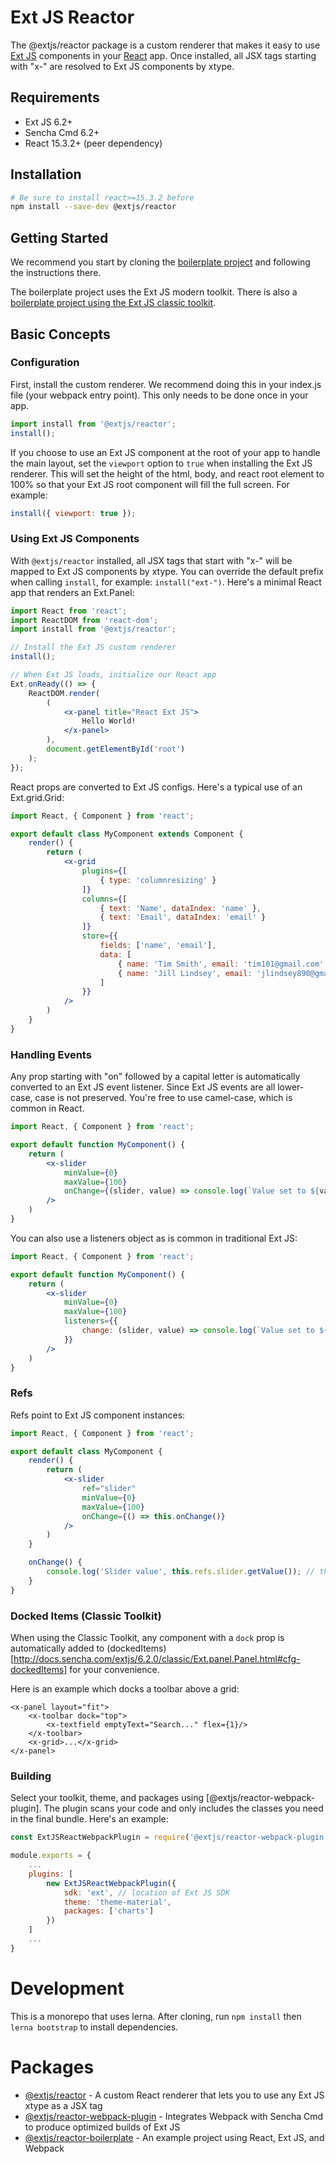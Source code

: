 # Ext JS Reactor

The @extjs/reactor package is a custom renderer that makes it easy to use [Ext JS](https://www.sencha.com/products/extjs) components in your [React](https://facebook.github.io/react) app. Once installed, all JSX tags starting with "x-" are resolved to Ext JS components by xtype.

## Requirements

* Ext JS 6.2+
* Sencha Cmd 6.2+
* React 15.3.2+ (peer dependency)

## Installation

```bash
# Be sure to install react>=15.3.2 before
npm install --save-dev @extjs/reactor
```

## Getting Started

We recommend you start by cloning the [boilerplate project](https://github.com/sencha/extjs-reactor/tree/master/packages/reactor-boilerplate) and following the instructions there.

The boilerplate project uses the Ext JS modern toolkit. There is also a [boilerplate project using the Ext JS classic toolkit](https://github.com/sencha/extjs-reactor/tree/master/packages/reactor-classic-boilerplate).

## Basic Concepts

### Configuration

First, install the custom renderer.  We recommend doing this in your index.js file (your webpack entry point).  This only needs to be done once in your app.

```jsx
import install from '@extjs/reactor';
install();
```

If you choose to use an Ext JS component at the root of your app to handle the main layout, set the `viewport` option to `true` when installing the Ext JS renderer.  This will set the height of the html, body, and react root element to 100% so that your Ext JS root component will fill the full screen. For example:

```javascript
install({ viewport: true });
```

### Using Ext JS Components

With `@extjs/reactor` installed, all JSX tags that start with "x-" will be mapped to Ext JS components by xtype. You can override the default prefix when calling `install`, for example: `install("ext-")`.  Here's a minimal React app that renders an Ext.Panel:

```jsx
import React from 'react';
import ReactDOM from 'react-dom';
import install from '@extjs/reactor';

// Install the Ext JS custom renderer
install();

// When Ext JS loads, initialize our React app
Ext.onReady(() => {
    ReactDOM.render(
        (
            <x-panel title="React Ext JS">
                Hello World!
            </x-panel>
        ),
        document.getElementById('root')
    );
});
```


React props are converted to Ext JS configs.  Here's a typical use of an Ext.grid.Grid:

```jsx
import React, { Component } from 'react';

export default class MyComponent extends Component {
    render() {        
        return (
            <x-grid
                plugins={[                
                    { type: 'columnresizing' }
                ]}
                columns={[
                    { text: 'Name', dataIndex: 'name' },
                    { text: 'Email', dataIndex: 'email' }
                ]}
                store={{
                    fields: ['name', 'email'],
                    data: [
                        { name: 'Tim Smith', email: 'tim101@gmail.com' },
                        { name: 'Jill Lindsey', email: 'jlindsey890@gmail.com' }
                    ]
                }}
            />
        )
    }
}
```

### Handling Events

Any prop starting with "on" followed by a capital letter is automatically converted to an Ext JS event listener.  Since Ext JS events are all lower-case, case is not preserved.  You're free to use camel-case, which is common in React.

```jsx
import React, { Component } from 'react';

export default function MyComponent() {
    return (
        <x-slider
            minValue={0}
            maxValue={100}
            onChange={(slider, value) => console.log(`Value set to ${value}`)}
        />
    )
}
```


You can also use a listeners object as is common in traditional Ext JS:

```jsx
import React, { Component } from 'react';

export default function MyComponent() {
    return (
        <x-slider
            minValue={0}
            maxValue={100}
            listeners={{
                change: (slider, value) => console.log(`Value set to ${value}`)
            }}
        />
    )
}
```

### Refs

Refs point to Ext JS component instances:

```jsx
import React, { Component } from 'react';

export default class MyComponent {
    render() {
        return (
            <x-slider
                ref="slider"
                minValue={0}
                maxValue={100}
                onChange={() => this.onChange()}
            />         
        )
    }

    onChange() {
        console.log('Slider value', this.refs.slider.getValue()); // this.refs.slider is an Ext.slider.Slider
    }
}
```

### Docked Items (Classic Toolkit)

When using the Classic Toolkit, any component with a `dock` prop is automatically added to (dockedItems)[http://docs.sencha.com/extjs/6.2.0/classic/Ext.panel.Panel.html#cfg-dockedItems] for your convenience.

Here is an example which docks a toolbar above a grid:

```
<x-panel layout="fit">
    <x-toolbar dock="top">
        <x-textfield emptyText="Search..." flex={1}/>
    </x-toolbar>
    <x-grid>...</x-grid>
</x-panel>
```

### Building

Select your toolkit, theme, and packages using [@extjs/reactor-webpack-plugin]. The plugin scans your code and only includes the classes you need in the final bundle.  Here's an example:

```JavaScript
const ExtJSReactWebpackPlugin = require('@extjs/reactor-webpack-plugin');

module.exports = {
    ...
    plugins: [
        new ExtJSReactWebpackPlugin({
            sdk: 'ext', // location of Ext JS SDK
            theme: 'theme-material',
            packages: ['charts']
        })
    ]
    ...
}
```

# Development
This is a monorepo that uses lerna.  After cloning, run `npm install` then `lerna bootstrap` to install dependencies.

# Packages

* [@extjs/reactor](https://github.com/sencha/extjs-reactor/tree/master/packages/reactor) - A custom React renderer that lets you to use any Ext JS xtype as a JSX tag
* [@extjs/reactor-webpack-plugin](https://github.com/sencha/extjs-reactor/tree/master/packages/reactor-webpack-plugin) - Integrates Webpack with Sencha Cmd to produce optimized builds of Ext JS
* [@extjs/reactor-boilerplate](https://github.com/sencha/extjs-reactor/tree/master/packages/reactor-boilerplate) - An example project using React, Ext JS, and Webpack
